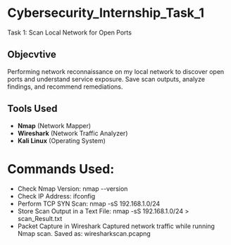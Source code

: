 # Cybersecurity_Internship_Task_1
Task 1: Scan Local Network for Open Ports

## Objecvtive
Performing network reconnaissance on my local network to discover open ports and understand service exposure. Save scan outputs, analyze findings, and recommend remediations.

## Tools Used
- **Nmap** (Network Mapper)
- **Wireshark** (Network Traffic Analyzer)
- **Kali Linux** (Operating System)

# Commands Used:
- Check Nmap Version:
 nmap --version
- Check IP Address:
 ifconfig
- Perform TCP SYN Scan:
 nmap -sS 192.168.1.0/24
- Store Scan Output in a Text File:
 nmap -sS 192.168.1.0/24 > scan_Result.txt
- Packet Capture in Wireshark
 Captured network traffic while running Nmap scan.
 Saved as: wiresharkscan.pcapng
